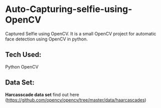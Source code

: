 # Auto-Capturing-selfie-using-OpenCV
Captured Selfie using OpenCV. It is a small OpenCV project for automatic face detection using OpenCV in python. 

## Tech Used:
Python
OpenCV

## Data Set:
<b>Harcasscade data set</b> find out here (https://github.com/opencv/opencv/tree/master/data/haarcascades)


